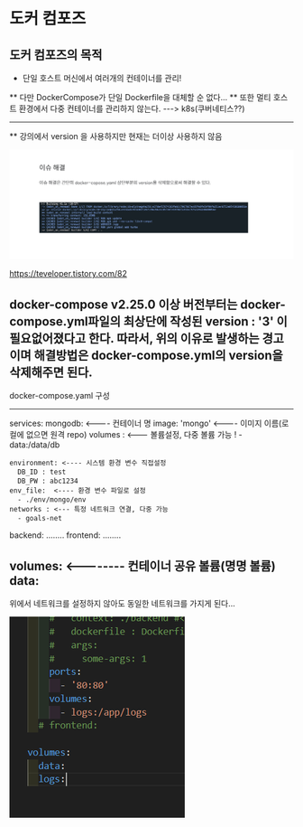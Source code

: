 # 도커 컴포즈 

## 도커 컴포즈의 목적
- 단일 호스트 머신에서 여러개의 컨테이너를 관리! 

** 다만 DockerCompose가 단일 Dockerfile을 대체할 순 없다...
** 또한 멀티 호스트 환경에서 다중 컨테이너를 관리하지 않는다.
---> k8s(쿠버네티스??)



-------------
** 강의에서 version 을 사용하지만 현재는 더이상 사용하지 않음

![alt text](image.png)

https://teveloper.tistory.com/82

docker-compose v2.25.0 이상 버전부터는
docker-compose.yml파일의 최상단에 작성된 version : '3' 이 필요없어졌다고 한다.
따라서, 위의 이유로 발생하는 경고이며 해결방법은 docker-compose.yml의 version을 삭제해주면 된다.
-----------

docker-compose.yaml 구성

------------------------------
services:
  mongodb: <---- 컨테이너 명 
    image: 'mongo'  <---- 이미지 이름(로컬에 없으면 원격 repo)
    volumes :  <--- 볼륨설정, 다중 볼륨 가능 ! 
      - data:/data/db
    
    environment: <---- 시스템 환경 변수 직접설정
      DB_ID : test
      DB_PW : abc1234
    env_file:  <---- 환경 변수 파일로 설정
      - ./env/mongo/env
    networks : <--- 특정 네트워크 연결, 다중 가능
      - goals-net
  backend:
    ........
  frontend:
    ........

volumes: <-------- 컨테이너 공유 볼륨(명명 볼륨)
  data:
----------------------------

위에서 네트워크를 설정하지 않아도 동일한 네트워크를 가지게 된다...


![alt text](image-1.png)
